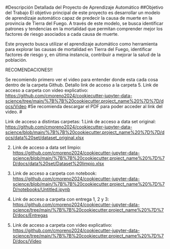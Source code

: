 #Descripción Detallada del Proyecto de Aprendizaje Automático
##Objetivo del Trabajo
El objetivo principal de este proyecto es desarrollar un modelo de aprendizaje
automático capaz de predecir la causa de muerte en la provincia de Tierra del Fuego.
A través de este modelo, se busca identificar patrones y tendencias en la mortalidad que
permitan comprender mejor los factores de riesgo asociados a cada causa de muerte.

Este proyecto busca utilizar el aprendizaje automático como herramienta para
explorar las causas de mortalidad en Tierra del Fuego, identificar factores de riesgo
y, en última instancia, contribuir a mejorar la salud de la población.

RECOMENDACIONES!! 

Se recomiendo primero ver el video para entender donde esta cada cosa dentro de la carpeta Github. 
Detallo link de acceso a la carpeta 5. Link de acceso a carpeta con video explicativo: https://github.com/cmoreno2024/cookiecutter-jupyter-data-science/tree/main/%7B%7B%20cookiecutter.project_name%20%7D%7D/docs/Video 
#Se recomienda descargar el PDF para poder acceder al link del video. #


Link de acceso a distintas carpetas:
1.Link de acceso a data set original: https://github.com/cmoreno2024/cookiecutter-jupyter-data-science/blob/main/%7B%7B%20cookiecutter.project_name%20%7D%7D/docs/data%20set/dataset_original.xlsx

2. Link de acceso a data set limpio: https://github.com/cmoreno2024/cookiecutter-jupyter-data-science/blob/main/%7B%7B%20cookiecutter.project_name%20%7D%7D/docs/data%20set/Dataset%20limpio.xlsx

3. Link de acceso a carpeta con notebook: https://github.com/cmoreno2024/cookiecutter-jupyter-data-science/blob/main/%7B%7B%20cookiecutter.project_name%20%7D%7D/notebooks/Untitled.ipynb

4. Link de acceso a carpeta con entrega 1, 2 y 3: https://github.com/cmoreno2024/cookiecutter-jupyter-data-science/tree/main/%7B%7B%20cookiecutter.project_name%20%7D%7D/docs/Entregas

5. Link de acceso a carpeta con video explicativo: https://github.com/cmoreno2024/cookiecutter-jupyter-data-science/tree/main/%7B%7B%20cookiecutter.project_name%20%7D%7D/docs/Video

   

